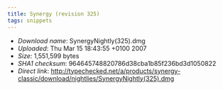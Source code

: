 ```yaml
---
title: Synergy (revision 325)
tags: snippets
---
```


-   _Download name_: SynergyNightly(325).dmg
-   _Uploaded_: Thu Mar 15 18:43:55 +0100 2007
-   _Size_: 1,551,599 bytes
-   _SHA1 checksum_: 964645748820786d38cba1b85f236bd3d1050822
-   _Direct link_: <http://typechecked.net/a/products/synergy-classic/download/nightlies/SynergyNightly(325).dmg>
